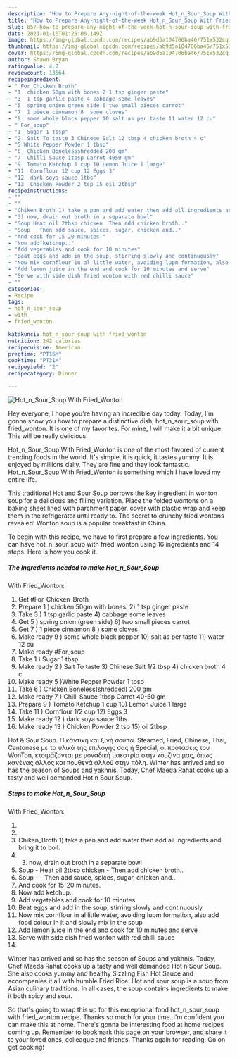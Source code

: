 ```yaml
---
description: "How to Prepare Any-night-of-the-week Hot_n_Sour_Soup With Fried_Wonton"
title: "How to Prepare Any-night-of-the-week Hot_n_Sour_Soup With Fried_Wonton"
slug: 857-how-to-prepare-any-night-of-the-week-hot-n-sour-soup-with-fried-wonton
date: 2021-01-16T01:25:06.149Z
image: https://img-global.cpcdn.com/recipes/ab9d5a104706ba46/751x532cq70/hot_n_sour_soup-with-fried_wonton-recipe-main-photo.jpg
thumbnail: https://img-global.cpcdn.com/recipes/ab9d5a104706ba46/751x532cq70/hot_n_sour_soup-with-fried_wonton-recipe-main-photo.jpg
cover: https://img-global.cpcdn.com/recipes/ab9d5a104706ba46/751x532cq70/hot_n_sour_soup-with-fried_wonton-recipe-main-photo.jpg
author: Shawn Bryan
ratingvalue: 4.7
reviewcount: 13564
recipeingredient:
- " For_Chicken_Broth"
- "1  chicken 50gm with bones 2 1 tsp ginger paste"
- "3  1 tsp garlic paste 4 cabbage some leaves"
- "5  spring onion green side 6 two small pieces carrot"
- "7  1 piece cinnamon 8  some cloves"
- "9  some whole black pepper 10 salt as per taste 11 water 12 cu"
- " For_soup"
- "1  Sugar 1 tbsp"
- "2  Salt To taste 3 Chinese Salt 12 tbsp 4 chicken broth 4 c"
- "5 White Pepper Powder 1 tbsp"
- "6  Chicken Bonelessshredded 200 gm"
- "7  Chilli Sauce 1tbsp Carrot 4050 gm"
- "9  Tomato Ketchup 1 cup 10 Lemon Juice 1 large"
- "11  Cornflour 12 cup 12 Eggs 3"
- "12  dark soya sauce 1tbs"
- "13  Chicken Powder 2 tsp 15 oil 2tbsp"
recipeinstructions:
- ""
- ""
- "Chiken_Broth 1) take a pan and add water then add all ingredients and bring it to boil."
- "3) now, drain out broth in a separate bowl"
- "Soup Heat oil 2tbsp chicken  Then add chicken broth.."
- "Soup   Then add sauce, spices, sugar, chicken and.."
- "And cook for 15-20 minutes."
- "Now add ketchup.."
- "Add vegetables and cook for 10 minutes"
- "Beat eggs and add in the soup, stirring slowly and continuously"
- "Now mix cornflour in al little water, avoiding lupm formation, also add food colour in it and slowly mix in the soup"
- "Add lemon juice in the end and cook for 10 minutes and serve"
- "Serve with side dish fried wonton with red chilli sauce"
- ""
categories:
- Recipe
tags:
- hot_n_sour_soup
- with
- fried_wonton

katakunci: hot_n_sour_soup with fried_wonton 
nutrition: 242 calories
recipecuisine: American
preptime: "PT16M"
cooktime: "PT31M"
recipeyield: "2"
recipecategory: Dinner

---
```



![Hot_n_Sour_Soup
With Fried_Wonton](https://img-global.cpcdn.com/recipes/ab9d5a104706ba46/751x532cq70/hot_n_sour_soup-with-fried_wonton-recipe-main-photo.jpg)

Hey everyone, I hope you're having an incredible day today. Today, I'm gonna show you how to prepare a distinctive dish, hot_n_sour_soup
with fried_wonton. It is one of my favorites. For mine, I will make it a bit unique. This will be really delicious.

Hot_n_Sour_Soup
With Fried_Wonton is one of the most favored of current trending foods in the world. It's simple, it is quick, it tastes yummy. It is enjoyed by millions daily. They are fine and they look fantastic. Hot_n_Sour_Soup
With Fried_Wonton is something which I have loved my entire life.

This traditional Hot and Sour Soup borrows the key ingredient in wonton soup for a delicious and filling variation. Place the folded wontons on a baking sheet lined with parchment paper, cover with plastic wrap and keep them in the refrigerator until ready to. The secret to crunchy fried wontons revealed! Wonton soup is a popular breakfast in China.


To begin with this recipe, we have to first prepare a few ingredients. You can have hot_n_sour_soup
with fried_wonton using 16 ingredients and 14 steps. Here is how you cook it.

<!--inarticleads1-->

##### The ingredients needed to make Hot_n_Sour_Soup
With Fried_Wonton:

1. Get  #For_Chicken_Broth
1. Prepare 1 ) chicken 50gm with bones. 2) 1 tsp ginger paste
1. Take 3 ) 1 tsp garlic paste 4) cabbage some leaves
1. Get 5 ) spring onion (green side) 6) two small pieces carrot
1. Get 7 ) 1 piece cinnamon 8 ) some cloves
1. Make ready 9 ) some whole black pepper 10) salt as per taste 11) water 12 cu
1. Make ready  #For_soup
1. Take 1 ) Sugar 1 tbsp
1. Make ready 2 ) Salt To taste 3) Chinese Salt 1/2 tbsp 4) chicken broth 4 c
1. Make ready 5 )White Pepper Powder 1 tbsp
1. Take 6 ) Chicken Boneless(shredded) 200 gm
1. Make ready 7 ) Chilli Sauce 1tbsp Carrot 40-50 gm
1. Prepare 9 ) Tomato Ketchup 1 cup 10) Lemon Juice 1 large
1. Take 11 ) Cornflour 1/2 cup 12) Eggs 3
1. Make ready 12 ) dark soya sauce 1tbs
1. Make ready 13 ) Chicken Powder 2 tsp 15) oil 2tbsp


Hot &amp; Sour Soup. Πικάντικη και ξινή σούπα. Steamed, Fried, Chinese, Thai, Cantonese με τα υλικά της επιλογής σας ή Special, οι πρότασεις του WonTon, ετοιμάζονται με μοναδική μαεστρία στην κουζίνα μας, όπως κανένας άλλος και πουθενά αλλού στην πόλη. Winter has arrived and so has the season of Soups and yakhnis. Today, Chef Maeda Rahat cooks up a tasty and well demanded Hot n Sour Soup. 

<!--inarticleads2-->

##### Steps to make Hot_n_Sour_Soup
With Fried_Wonton:

1. 
1. 
1. Chiken_Broth 1) take a pan and add water then add all ingredients and bring it to boil.
1. 3) now, drain out broth in a separate bowl
1. Soup - Heat oil 2tbsp chicken -  Then add chicken broth..
1. Soup -  -  Then add sauce, spices, sugar, chicken and..
1. And cook for 15-20 minutes.
1. Now add ketchup..
1. Add vegetables and cook for 10 minutes
1. Beat eggs and add in the soup, stirring slowly and continuously
1. Now mix cornflour in al little water, avoiding lupm formation, also add food colour in it and slowly mix in the soup
1. Add lemon juice in the end and cook for 10 minutes and serve
1. Serve with side dish fried wonton with red chilli sauce
1. 


Winter has arrived and so has the season of Soups and yakhnis. Today, Chef Maeda Rahat cooks up a tasty and well demanded Hot n Sour Soup. She also cooks yummy and healthy Sizzling Fish Hot Sauce and accompanies it all with humble Fried Rice. Hot and sour soup is a soup from Asian culinary traditions. In all cases, the soup contains ingredients to make it both spicy and sour. 

So that's going to wrap this up for this exceptional food hot_n_sour_soup
with fried_wonton recipe. Thanks so much for your time. I'm confident you can make this at home. There's gonna be interesting food at home recipes coming up. Remember to bookmark this page on your browser, and share it to your loved ones, colleague and friends. Thanks again for reading. Go on get cooking!
